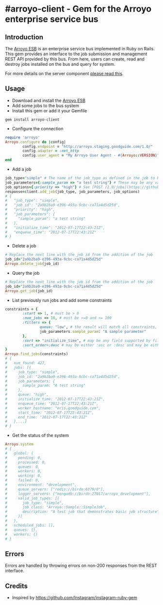 #arroyo-client - Gem for the Arroyo enterprise service bus
======

## Introduction
The [Arroyo ESB](http://github.com/GoodGuide/arroyo) is an enterprise service bus implemented in Ruby on Rails. This gem provides an interface to the job submission and management REST API provided by this bus. From here, users can create, read and destroy jobs installed on the bus and query for system.

For more details on the server component [please read this](http://github.com/GoodGuide/arroyo).

## Usage
* Download and install the [Arroyo ESB](http://github.com/GoodGuide/arroyo)
* Add some jobs to the bus system
* Install this gem or add it your Gemfile
```
gem install arroyo-client
```

* Configure the connection
```ruby
require 'arroyo'
Arroyo.configure do |config|
        config.endpoint = "http://arroyo.staging.goodguide.com/1.0/"     # Required
        config.adapter = :net_http                                       # Optional
        config.user_agent = "My Arroyo User Agent - #{Arroyo::VERSION}"  # Optional
end
```

* Add a job
```ruby
job_type="simple" # The name of the job_type as defined in the job to be executed on the ESB
job_parameters={:sample_param => "a test string"} # These may be any values that can be encoded into JSON via to_json
job_options={:priority => "high"} # See [POST /1.0/jobs](https://github.com/GoodGuide/arroyo#use-rest-interface-to-create-new-jobs-and-query-existing-or-completed-jobs) 
response=client.add_job(job_type, job_parameters, job_options)
# {
#   "job_type": "simple",
#   "job_id": "2a9b2ba9-e396-493a-9cbc-ca71a4d5d25d",
#   "priority": "high",
#   "job_parameters": {
#     "sample_param": "a test string"
#   },
#   "initialize_time": "2012-07-17T22:43:21Z",
#   "enqueue_time": "2012-07-17T22:43:21Z"
# }
```

* Delete a job
```ruby
# Replace the next line with the job id from the addition of the job
job_id="2a9b2ba9-e396-493a-9cbc-ca71a4d5d25d"
Arroyo.delete_job(job_id)
```

* Query the job
```ruby
# Replace the next line with the job id from the addition of the job
job_id="2a9b2ba9-e396-493a-9cbc-ca71a4d5d25d"
Arroyo.get_job(job_id)
```

* List previously run jobs and add some constraints
```ruby
constraints = {
        :start => 1, # must be > 0
        :num_jobs => 10, # must be >=0 and <= 100
        :filters => {
                queue: "low", # the result will match all constraints, fields to query are [here](https://github.com/GoodGuide/arroyo#internal-message-format) 
                job_parameters.sample_param: "A sample parameter"
        },  
        :sort => "initialize_time", # may be any field supported by filters and may be either a string or symbol
        :sort_order=:desc # may be either :asc or :desc and may be either a string or symbol
}
Arroyo.find_jobs(constraints)
# {
#   num_found: 427,
#   jobs: [{
#     job_type: "simple",
#     job_id: "2a9b2ba9-e396-493a-9cbc-ca71a4d5d25d",
#     job_parameters: {
#       sample_param: "A test string"
#     },
#     queue: "high",
#     initialize_time: "2012-07-17T22:43:21Z",
#     enqueue_time: "2012-07-17T22:43:21Z",
#     worker_hostname: "eris.goodguide.com",
#     start_time: "2012-07-17T22:43:21Z",
#     end_time: "2012-07-17T22:43:21Z"
#   },...]
# }
```

* Get the status of the system
```ruby
Arroyo.system
# {
#   global: {
#     pending: 0,
#     processed: 0,
#     queues: 0,
#     workers: 0,
#     working: 0,
#     failed: 0,
#     environment: "development",
#     queue_servers: ["redis://birdo:6379/0"],
#     logger_servers: ["mongodb://birdo:27017/arroyo_development"],
#     valid_job_types: [{
#       job_type: "simple",
#       job_class: "Arroyo::Sample::SimpleJob",
#       description: "A test job that demonstrates basic job structure"
#     }]
#   },
#   scheduled_jobs: [],
#   queues: {},
#   workers: {}
# }
```

## Errors
Errors are handled by throwing errors on non-200 responses from the REST interface.

## Credits
* Inspired by https://github.com/Instagram/instagram-ruby-gem